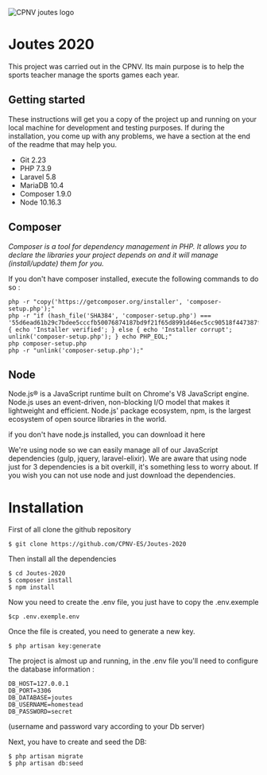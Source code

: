 ![CPNV joutes logo](https://github.com/CPNV-ES/Joutes/blob/master/wiki/logo-black.png)

# Joutes 2020
This project was carried out in the CPNV. Its main purpose is to help the sports teacher manage the sports games each year.


## Getting started
These instructions will get you a copy of the project up and running on your local machine for development and testing purposes. If during the installation, you come up with any problems, we have a section at the end of the readme that may help you.

- Git 2.23
- PHP 7.3.9
- Laravel 5.8
- MariaDB 10.4
- Composer 1.9.0
- Node 10.16.3

## Composer
_Composer is a tool for dependency management in PHP. It allows you to declare the libraries your project depends on and it will manage (install/update) them for you._

If you don't have composer installed, execute the following commands to do so :

    php -r "copy('https://getcomposer.org/installer', 'composer-setup.php');"
    php -r "if (hash_file('SHA384', 'composer-setup.php') === '55d6ead61b29c7bdee5cccfb50076874187bd9f21f65d8991d46ec5cc90518f447387fb9f76ebae1fbbacf329e583e30') { echo 'Installer verified'; } else { echo 'Installer corrupt'; unlink('composer-setup.php'); } echo PHP_EOL;"
    php composer-setup.php
    php -r "unlink('composer-setup.php');"

## Node

Node.js® is a JavaScript runtime built on Chrome's V8 JavaScript engine. Node.js uses an event-driven, non-blocking I/O model that makes it lightweight and efficient. Node.js' package ecosystem, npm, is the largest ecosystem of open source libraries in the world.

if you don't have node.js installed, you can download it here

We're using node so we can easily manage all of our JavaScript dependencies (gulp, jquery, laravel-elixir). We are aware that using node just for 3 dependencies is a bit overkill, it's something less to worry about. If you wish you can not use node and just download the dependencies.


# Installation

First of all clone the github repository

    $ git clone https://github.com/CPNV-ES/Joutes-2020


Then install all the dependencies

    $ cd Joutes-2020
    $ composer install
    $ npm install


Now you need to create the .env file, you just have to copy the .env.exemple

    $cp .env.exemple.env


Once the file is created, you need to generate a new key.

    $ php artisan key:generate


The project is almost up and running, in the .env file you'll need to configure the database information :

    DB_HOST=127.0.0.1
    DB_PORT=3306
    DB_DATABASE=joutes
    DB_USERNAME=homestead
    DB_PASSWORD=secret

   (username and password vary according to your Db server)

Next, you have to create and seed the DB:

    $ php artisan migrate
    $ php artisan db:seed
